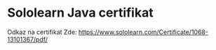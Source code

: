 # Sololearn Java certifikat

Odkaz na certifikat Zde: https://www.sololearn.com/Certificate/1068-13101367/pdf/


